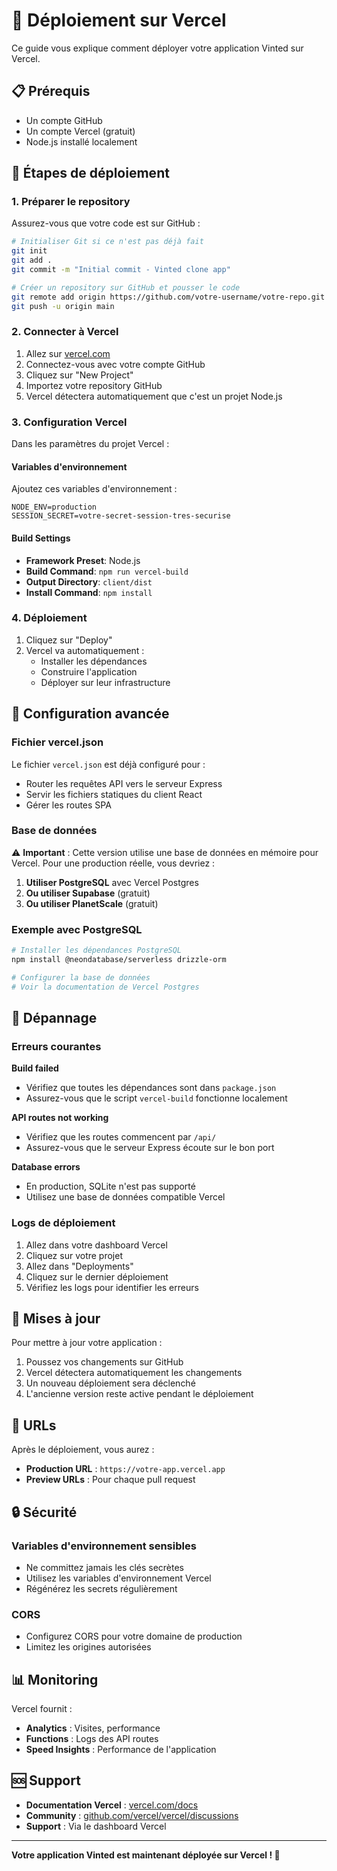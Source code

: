 # 🚀 Déploiement sur Vercel

Ce guide vous explique comment déployer votre application Vinted sur Vercel.

## 📋 Prérequis

- Un compte GitHub
- Un compte Vercel (gratuit)
- Node.js installé localement

## 🔧 Étapes de déploiement

### 1. Préparer le repository

Assurez-vous que votre code est sur GitHub :

```bash
# Initialiser Git si ce n'est pas déjà fait
git init
git add .
git commit -m "Initial commit - Vinted clone app"

# Créer un repository sur GitHub et pousser le code
git remote add origin https://github.com/votre-username/votre-repo.git
git push -u origin main
```

### 2. Connecter à Vercel

1. Allez sur [vercel.com](https://vercel.com)
2. Connectez-vous avec votre compte GitHub
3. Cliquez sur "New Project"
4. Importez votre repository GitHub
5. Vercel détectera automatiquement que c'est un projet Node.js

### 3. Configuration Vercel

Dans les paramètres du projet Vercel :

#### Variables d'environnement
Ajoutez ces variables d'environnement :
```
NODE_ENV=production
SESSION_SECRET=votre-secret-session-tres-securise
```

#### Build Settings
- **Framework Preset**: Node.js
- **Build Command**: `npm run vercel-build`
- **Output Directory**: `client/dist`
- **Install Command**: `npm install`

### 4. Déploiement

1. Cliquez sur "Deploy"
2. Vercel va automatiquement :
   - Installer les dépendances
   - Construire l'application
   - Déployer sur leur infrastructure

## 🔧 Configuration avancée

### Fichier vercel.json

Le fichier `vercel.json` est déjà configuré pour :
- Router les requêtes API vers le serveur Express
- Servir les fichiers statiques du client React
- Gérer les routes SPA

### Base de données

⚠️ **Important** : Cette version utilise une base de données en mémoire pour Vercel.
Pour une production réelle, vous devriez :

1. **Utiliser PostgreSQL** avec Vercel Postgres
2. **Ou utiliser Supabase** (gratuit)
3. **Ou utiliser PlanetScale** (gratuit)

### Exemple avec PostgreSQL

```bash
# Installer les dépendances PostgreSQL
npm install @neondatabase/serverless drizzle-orm

# Configurer la base de données
# Voir la documentation de Vercel Postgres
```

## 🐛 Dépannage

### Erreurs courantes

**Build failed**
- Vérifiez que toutes les dépendances sont dans `package.json`
- Assurez-vous que le script `vercel-build` fonctionne localement

**API routes not working**
- Vérifiez que les routes commencent par `/api/`
- Assurez-vous que le serveur Express écoute sur le bon port

**Database errors**
- En production, SQLite n'est pas supporté
- Utilisez une base de données compatible Vercel

### Logs de déploiement

1. Allez dans votre dashboard Vercel
2. Cliquez sur votre projet
3. Allez dans "Deployments"
4. Cliquez sur le dernier déploiement
5. Vérifiez les logs pour identifier les erreurs

## 🔄 Mises à jour

Pour mettre à jour votre application :

1. Poussez vos changements sur GitHub
2. Vercel détectera automatiquement les changements
3. Un nouveau déploiement sera déclenché
4. L'ancienne version reste active pendant le déploiement

## 📱 URLs

Après le déploiement, vous aurez :
- **Production URL** : `https://votre-app.vercel.app`
- **Preview URLs** : Pour chaque pull request

## 🔒 Sécurité

### Variables d'environnement sensibles
- Ne committez jamais les clés secrètes
- Utilisez les variables d'environnement Vercel
- Régénérez les secrets régulièrement

### CORS
- Configurez CORS pour votre domaine de production
- Limitez les origines autorisées

## 📊 Monitoring

Vercel fournit :
- **Analytics** : Visites, performance
- **Functions** : Logs des API routes
- **Speed Insights** : Performance de l'application

## 🆘 Support

- **Documentation Vercel** : [vercel.com/docs](https://vercel.com/docs)
- **Community** : [github.com/vercel/vercel/discussions](https://github.com/vercel/vercel/discussions)
- **Support** : Via le dashboard Vercel

---

**Votre application Vinted est maintenant déployée sur Vercel ! 🎉** 